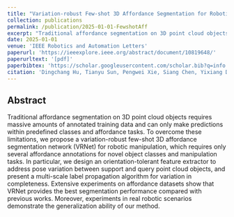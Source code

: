 ```yaml
---
title: "Variation-robust Few-shot 3D Affordance Segmentation for Robotic Manipulation"
collection: publications
permalink: /publication/2025-01-01-FewshotAff
excerpt: "Traditional affordance segmentation on 3D point cloud objects requires massive amounts of annotated training data and can only make predictions within predefined classes and affordance tasks. ..."
date: 2025-01-01
venue: 'IEEE Robotics and Automation Letters'
paperurl: 'https://ieeexplore.ieee.org/abstract/document/10819648/'
paperurltext: '[pdf]'
paperbibtex: 'https://scholar.googleusercontent.com/scholar.bib?q=info:ineQvD0GbWEJ:scholar.google.com/&output=citation&scisdr=ClE57TGEEJW3oGuqyLk:AFWwaeYAAAAAZ9Ks0Lm0i8AWM7u2mvL4zMvFOLc&scisig=AFWwaeYAAAAAZ9Ks0MW-FMEBW_vaePxJTPEBJlo&scisf=4&ct=citation&cd=-1&hl=en'
citation: 'Dingchang Hu, Tianyu Sun, Pengwei Xie, Siang Chen, Yixiang Dai, Huazhong Yang, Guijin Wang. (2024). Variation-robust Few-shot 3D Affordance Segmentation for Robotic Manipulation.'
---
```

## Abstract

Traditional affordance segmentation on 3D point cloud objects requires massive amounts of annotated training data and can only make predictions within predefined classes and affordance tasks. To overcome these limitations, we propose a variation-robust few-shot 3D affordance segmentation network (VRNet) for robotic manipulation, which requires only several affordance annotations for novel object classes and manipulation tasks. In particular, we design an orientation-tolerant feature extractor to address pose variation between support and query point cloud objects, and present a multi-scale label propagation algorithm for variation in completeness. Extensive experiments on affordance datasets show that VRNet provides the best segmentation performance compared with previous works. Moreover, experiments in real robotic scenarios demonstrate the generalization ability of our method.